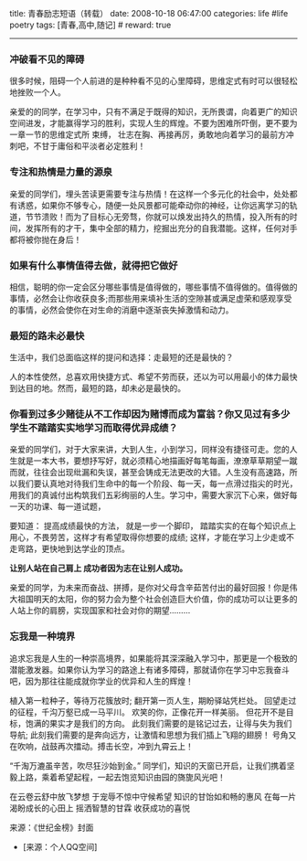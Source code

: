 title: 青春励志短语（转载）
date: 2008-10-18 06:47:00
categories: life #life poetry
tags: [青春,高中,随记]  # <!--more-->
reward: true

---

### 冲破看不见的障碍
很多时候，阻碍一个人前进的是种种看不见的心里障碍，思维定式有时可以很轻松地挫败一个人。

亲爱的的同学，在学习中，只有不满足于既得的知识，无所畏谓，向着更广的知识空间进发，才能赢得学习的胜利，实现人生的辉煌。不要为困难所吓倒，更不要为一章一节的思维定式所 束缚， 壮志在胸、再接再厉，勇敢地向着学习的最前方冲刺吧，不甘于庸俗和平淡者必定胜利！


### 专注和热情是力量的源泉
亲爱的同学们，埋头苦读更需要专注与热情！在这样一个多元化的社会中，处处都有诱惑，如果你不够专心，随便一处风景都可能牵动你的神经，让你远离学习的轨道，节节溃败！而为了目标心无旁骛，你就可以焕发出持久的热情，投入所有的时间，发挥所有的才干，集中全部的精力，挖掘出充分的自我潜能。这样，任何对手都将被你抛在身后！

### 如果有什么事情值得去做，就得把它做好
相信，聪明的你一定会区分哪些事情是值得做的，哪些事情不值得做的。值得做的事情，必然会让你收获良多;而那些用来填补生活的空隙甚或满足虚荣和感观享受的事情，必然会使你在对生命的消磨中逐渐丧失掉激情和动力。


### 最短的路未必最快
生活中，我们总面临这样的提问和选择：走最短的还是最快的？

人的本性使然，总喜欢用快捷方式、希望不劳而获，还以为可以用最小的体力最快到达目的地。然而，最短的路，却未必是最快的。

### 你看到过多少赌徒从不工作却因为赌博而成为富翁？你又见过有多少学生不踏踏实实地学习而取得优异成绩？

亲爱的同学们，对于大家来讲，大到人生，小到学习，同样没有捷径可走。您的人生就是一本大书，要想抒写好，就必须精心地描画好每笔每画，潦潦草草期望一蹴而就，往往会出现纰漏和失误，甚至会铸成无法更改的大错。人生没有高速路，所以我们要认真地对待我们生命中的每一个阶段、每一天，每一点滑过指尖的时光，用我们的真诚付出构筑我们五彩绚丽的人生。学习中，需要大家沉下心来，做好每一天的功课、每一道试题，

要知道：
提高成绩最快的方法，
就是一步一个脚印，
踏踏实实的在每个知识点上用心，不畏劳苦，这样才有希望取得你想要的成绩;
这样，才能在学习上少走或不走弯路，更快地到达学业的顶点。

**让别人站在自己肩上
成功者因为志在让别人成功。**

亲爱的同学，为未来而奋战、拼搏，是你对父母含辛茹苦付出的最好回报！你是伟大祖国明天的太阳，你的努力会为整个社会创造巨大价值，你的成功可以让更多的人站上你的肩膀，实现国家和社会对你的期望………

### 忘我是一种境界
追求忘我是人生的一种崇高境界，如果能将其深深融入学习中，那更是一个极致的潜能激发器。如果你认为学习的路途上有诸多障碍，那就请你在学习中忘我奋斗吧，因为那往往能成就你学业的优异和人生的辉煌！


植入第一粒种子，等待万花簇放时;
翻开第一页人生，期盼驿站凭栏处。
回望走过的征程，千沟万壑已成一马平川。
欢笑的你，正像花开一样美丽。
但花开不是目标，饱满的果实才是我们的方向。
此刻我们需要的是铭记过去，让得与失为我们导航;
此刻我们需要的是奔向远方，让激情和思想为我们插上飞翔的翅膀！
号角又在吹响，战鼓再次擂动。搏击长空，冲到九霄云上！

“千淘万漉虽辛苦，吹尽狂沙始到金。”
同学们，知识的天窗已开启，让我们携着坚毅上路，乘着希望起程，一起去饱览知识由园的旖旎风光吧！

在云卷云舒中放飞梦想
于宠辱不惊中守候希望
知识的甘饴如和畅的惠风
在每一片渴盼成长的心田上
摇洒智慧的甘霖
收获成功的喜悦


来源：《世纪金榜》封面


- [来源：个人QQ空间]
